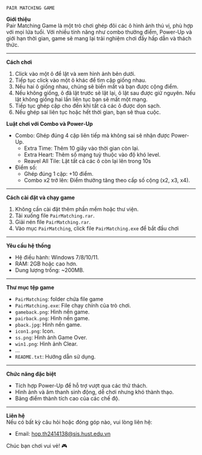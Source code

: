 
    PAIR MATCHING GAME

**Giới thiệu**  
Pair Matching Game là một trò chơi ghép đôi các ô hình ảnh thú vị, phù hợp với mọi lứa tuổi. Với nhiều tính năng như combo thưởng điểm, Power-Up và giới hạn thời gian, game sẽ mang lại trải nghiệm chơi đầy hấp dẫn và thách thức.

---

**Cách chơi**  
1. Click vào một ô để lật và xem hình ảnh bên dưới.  
2. Tiếp tục click vào một ô khác để tìm cặp giống nhau.  
3. Nếu hai ô giống nhau, chúng sẽ biến mất và bạn được cộng điểm.  
4. Nếu không giống, ô đã lật trước sẽ lật lại, ô lật sau được giữ nguyên. Nếu lật không giống hai lần liên tục bạn sẽ mất một mạng.  
5. Tiếp tục ghép cặp cho đến khi tất cả các ô được dọn sạch.  
6. Nếu ghép sai liên tục hoặc hết thời gian, bạn sẽ thua cuộc.  

**Luật chơi với Combo và Power-Up**  
- Combo: Ghép đúng 4 cặp liên tiếp mà không sai sẽ nhận được Power-Up.  
  - Extra Time: Thêm 10 giây vào thời gian còn lại.  
  - Extra Heart: Thêm số mạng tuỳ thuộc vào độ khó level.
  - Reavel All Tile: Lật tất cả các ô còn lại lên trong 10s
- Điểm số:  
  - Ghép đúng 1 cặp: +10 điểm.  
  - Combo x2 trở lên: Điểm thưởng tăng theo cấp số cộng (x2, x3, x4).  

---

**Cách cài đặt và chạy game**  
1. Không cần cài đặt thêm phần mềm hoặc thư viện.  
2. Tải xuống file `PairMatching.rar`.  
3. Giải nén file `PairMatching.rar`.
4. Vào mục `PairMatching`, click file `PairMatching.exe` để bắt đầu chơi

---

**Yêu cầu hệ thống**  
- Hệ điều hành: Windows 7/8/10/11.  
- RAM: 2GB hoặc cao hơn.  
- Dung lượng trống: ~200MB.  

---

**Thư mục tệp game**
- `PairMatching`: folder chứa file game
 - `PairMatching.exe`: File chạy chính của trò chơi.  
 - `gameback.png`: Hình nền game.  
 - `pairback.png`: Hình nền game.
 - `pback.jpg`: Hình nền game.
 - `icon1.png`: Icon.
 - `ss.png`: Hình ảnh Game Over.  
 - `win1.png`: Hình ảnh Clear.
 - ...
- `README.txt`: Hướng dẫn sử dụng.

---

**Chức năng đặc biệt**  
- Tích hợp Power-Up để hỗ trợ vượt qua các thử thách.  
- Hình ảnh và âm thanh sinh động, dễ chơi nhưng khó thành thạo.
- Bảng điểm thành tích cao của các chế độ.

---

**Liên hệ**  
Nếu có bất kỳ câu hỏi hoặc đóng góp nào, vui lòng liên hệ:  
- Email: hop.th2414138@sis.hust.edu.vn 

Chúc bạn chơi vui vẻ! 🎮
